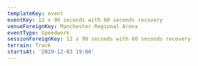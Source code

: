 ```yaml
---
templateKey: event
eventKey: 12 x 90 seconds with 60 seconds recovery
venueForeignKey: Manchester Regional Arena
eventType: Speedwork
sessionForeignKey: 12 x 90 seconds with 60 seconds recovery
terrain: Track
startsAt: '2019-12-03 19:00'
---
```

